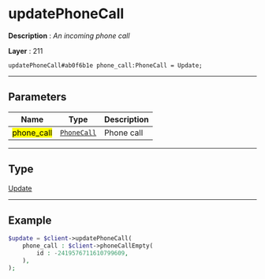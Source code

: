 # updatePhoneCall

**Description** : *An incoming phone call*

**Layer** : 211

```tl
updatePhoneCall#ab0f6b1e phone_call:PhoneCall = Update;
```

---

## Parameters

| Name | Type | Description |
| :---: | :---: | :--- |
| <mark>phone_call</mark> | [`PhoneCall`](type/PhoneCall) | Phone call |

---

## Type

[Update](type/Update)

---

## Example

```php
$update = $client->updatePhoneCall(
	phone_call : $client->phoneCallEmpty(
		id : -2419576711610799609,
	),
);
```